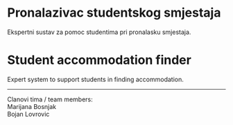 # Pronalazivac studentskog smjestaja
Ekspertni sustav za pomoc studentima pri pronalasku smjestaja.

# Student accommodation finder
Expert system to support students in finding accommodation.

**************************************************************
Clanovi tima / team members:<br />
Marijana Bosnjak<br />
Bojan Lovrovic<br />
